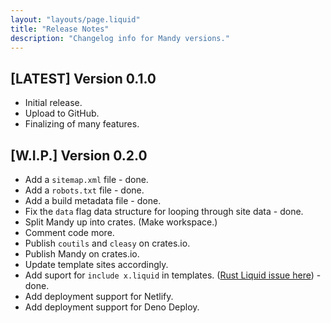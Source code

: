 ```yaml
---
layout: "layouts/page.liquid"
title: "Release Notes"
description: "Changelog info for Mandy versions."
---
```


## [LATEST] Version 0.1.0

- Initial release.
- Upload to GitHub.
- Finalizing of many features.

## [W.I.P.] Version 0.2.0

- Add a `sitemap.xml` file - done.
- Add a `robots.txt` file - done.
- Add a build metadata file - done.
- Fix the `data` flag data structure for looping through site data - done.
- Split Mandy up into crates. (Make workspace.)
- Comment code more.
- Publish `coutils` and `cleasy` on crates.io.
- Publish Mandy on crates.io.
- Update template sites accordingly.
- Add suport for `include x.liquid` in templates. ([Rust Liquid issue here](https://github.com/cobalt-org/liquid-rust/issues/509)) - done.
- Add deployment support for Netlify.
- Add deployment support for Deno Deploy.

